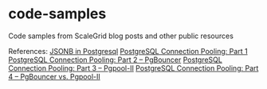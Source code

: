 # code-samples
Code samples from ScaleGrid blog posts and other public resources

References: 
[JSONB in Postgresql](https://scalegrid.io/blog/using-jsonb-in-postgresql-how-to-effectively-store-index-json-data-in-postgresql/)
[PostgreSQL Connection Pooling: Part 1](https://scalegrid.io/blog/postgresql-connection-pooling-part-4-pgbouncer-vs-pgpool/)
[PostgreSQL Connection Pooling: Part 2 – PgBouncer](https://scalegrid.io/blog/postgresql-connection-pooling-part-2-pgbouncer/)
[PostgreSQL Connection Pooling: Part 3 – Pgpool-II](https://scalegrid.io/blog/postgresql-connection-pooling-part-3-pgpool-ii/)
[PostgreSQL Connection Pooling: Part 4 – PgBouncer vs. Pgpool-II](https://scalegrid.io/blog/postgresql-connection-pooling-part-4-pgbouncer-vs-pgpool/)
